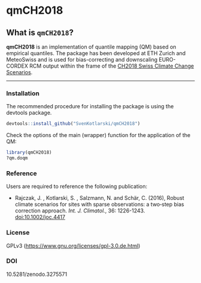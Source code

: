 # qmCH2018

## What is `qmCH2018`?

**qmCH2018** is an implementation of quantile mapping (QM) based on empirical quantiles. The package has been developed at ETH Zurich and MeteoSwiss and is used for bias-correcting and downscaling EURO-CORDEX RCM output within the frame of the [CH2018 Swiss Climate Change Scenarios](www.ch2018.ch).

****

### Installation

The recommended procedure for installing the package is using the devtools package. 

```R
devtools::install_github("SvenKotlarski/qmCH2018")
```

Check the options of the main (wrapper) function for the application of the QM: 

```R
library(qmCH2018)
?qm.doqm
```

### Reference 

Users are required to reference the following publication:

* Rajczak, J. , Kotlarski, S. , Salzmann, N. and Schär, C. (2016), Robust climate scenarios for sites with sparse observations: a two‐step bias correction approach. *Int. J. Climatol.*, 36: 1226-1243. [doi:10.1002/joc.4417](https://rmets.onlinelibrary.wiley.com/doi/10.1002/joc.4417)


### License

GPLv3 (https://www.gnu.org/licenses/gpl-3.0.de.html)


### DOI

10.5281/zenodo.3275571 




